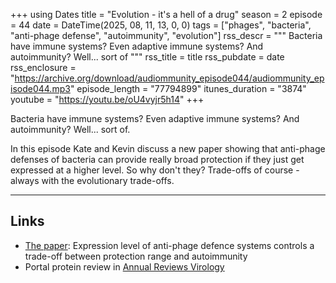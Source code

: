 +++
using Dates
title = "Evolution - it's a hell of a drug"
season = 2
episode = 44
date = DateTime(2025, 08, 11, 13, 0, 0)
tags = ["phages", "bacteria", "anti-phage defense", "autoimmunity", "evolution"]
rss_descr = """
Bacteria have immune systems? Even adaptive immune systems? And autoimmunity?
Well... sort of 
"""
rss_title = title
rss_pubdate = date
rss_enclosure = "https://archive.org/download/audiommunity_episode044/audiommunity_episode044.mp3"
episode_length = "77794899"
itunes_duration = "3874"
youtube = "https://youtu.be/oU4vyjr5h14"
+++

Bacteria have immune systems? Even adaptive immune systems? And autoimmunity?
Well... sort of.

In this episode Kate and Kevin discuss a new paper
showing that anti-phage defenses of bacteria can provide really broad protection
if they just get expressed at a higher level.
So why don't they?
Trade-offs of course - always with the evolutionary trade-offs.

---

## Links

- [The paper](https://doi.org/10.1038/s41564-025-02063-y): Expression level of anti-phage defence systems
  controls a trade-off between protection range and autoimmunity 
- Portal protein review in [Annual Reviews Virology](https://pubmed.ncbi.nlm.nih.gov/31337287/)
